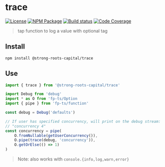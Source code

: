 # trace
[![License][]](https://opensource.org/licenses/ISC)
[![NPM Package][]](https://npmjs.org/package/@strong-roots-capital/trace)
[![Build status][]](https://travis-ci.org/strong-roots-capital/trace)
[![Code Coverage][]](https://codecov.io/gh/strong-roots-capital/trace)

[License]: https://img.shields.io/badge/License-ISC-blue.svg
[NPM Package]: https://img.shields.io/npm/v/@strong-roots-capital/trace.svg
[Build status]: https://travis-ci.org/strong-roots-capital/trace.svg?branch=master
[Code Coverage]: https://codecov.io/gh/strong-roots-capital/trace/branch/master/graph/badge.svg

> tap function to log a value with optional tag

## Install

``` shell
npm install @strong-roots-capital/trace
```

## Use

``` typescript
import { trace } from '@strong-roots-capital/trace'

import Debug from 'debug'
import * as O from 'fp-ts/Option
import { pipe } from 'fp-ts/function'

const debug = Debug('defaults')

// If user has specified concurrency, will print on the debug stream:
// "concurrency 4"
const concurrency = pipe(
    O.fromNullable(getUserConcurrency()),
    O.pipe(trace(debug, 'concurrency')),
    O.getOrElse(() => 1)
)
```

> Note: also works with `console.{info,log,warn,error}`
